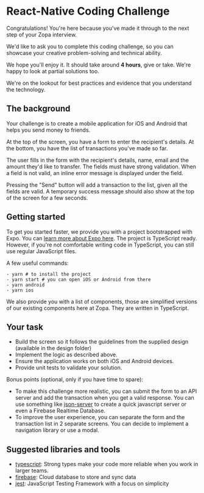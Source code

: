 # React-Native Coding Challenge

Congratulations! You're here because you've made it through to the next step of your Zopa interview.

We'd like to ask you to complete this coding challenge, so you can showcase your creative problem-solving and technical ability.

We hope you'll enjoy it. It should take around **4 hours**, give or take. We're happy to look at partial solutions too.

We're on the lookout for best practices and evidence that you understand the technology.

## The background

Your challenge is to create a mobile application for iOS and Android that helps you send money to friends.

At the top of the screen, you have a form to enter the recipient's details.
At the bottom, you have the list of transactions you've made so far.

The user fills in the form with the recipient's details, name, email and the amount they'd like to transfer. The fields must have strong validation. When a field is not valid, an inline error message is displayed under the field.

Pressing the "Send" button will add a transaction to the list, given all the fields are valid. A temporary success message should also show at the top of the screen for a few seconds.

## Getting started

To get you started faster, we provide you with a project bootstrapped with Expo. You can [learn more about Expo here](https://docs.expo.io/get-started/create-a-new-app/). The project is TypeScript ready. However, if you're not comfortable writing code in TypeScript, you can still use regular JavaScript files.

A few useful commands:
```
- yarn # to install the project
- yarn start # you can open iOS or Android from there
- yarn android
- yarn ios
```

We also provide you with a list of components, those are simplified versions of our existing components here at Zopa. They are written in TypeScript.

## Your task

- Build the screen so it follows the guidelines from the supplied design (available in the design folder)
- Implement the logic as described above.
- Ensure the application works on both iOS and Android devices.
- Provide unit tests to validate your solution.

Bonus points (optional, only if you have time to spare):
- To make this challenge more realistic, you can submit the form to an API server and add the transaction when you get a valid response. You can use something like [json-server](https://github.com/typicode/json-server) to create a quick javascript server or even a Firebase Realtime Database.
- To improve the user experience, you can separate the form and the transaction list in 2 separate screens. You can decide to implement a navigation library or use a modal.

## Suggested libraries and tools

- [typescript](https://github.com/Microsoft/TypeScript): Strong types make your code more reliable when you work in larger teams.
- [firebase](https://firebase.google.com/products/firestore): Cloud database to store and sync data
- [jest](https://jestjs.io/): JavaScript Testing Framework with a focus on simplicity
